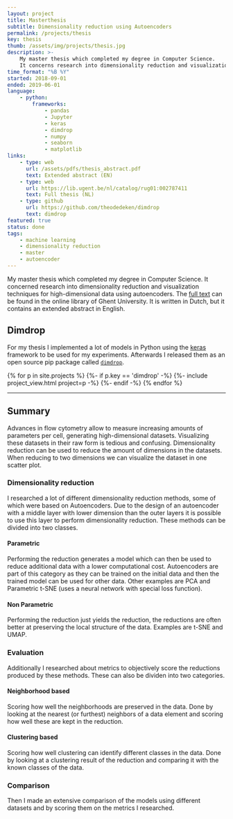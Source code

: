 ```yaml
---
layout: project
title: Masterthesis
subtitle: Dimensionality reduction using Autoencoders
permalink: /projects/thesis
key: thesis
thumb: /assets/img/projects/thesis.jpg
description: >-
    My master thesis which completed my degree in Computer Science. 
    It concerns research into dimensionality reduction and visualization techniques for high-dimensional data using autoencoders.
time_format: "%B %Y"
started: 2018-09-01
ended: 2019-06-01
language: 
    - python:
        frameworks:
            - pandas
            - Jupyter
            - keras
            - dimdrop 
            - numpy
            - seaborn
            - matplotlib
links: 
    - type: web
      url: /assets/pdfs/thesis_abstract.pdf
      text: Extended abstract (EN)
    - type: web
      url: https://lib.ugent.be/nl/catalog/rug01:002787411
      text: Full thesis (NL)
    - type: github
      url: https://github.com/theodedeken/dimdrop
      text: dimdrop
featured: true
status: done
tags:
    - machine learning
    - dimensionality reduction
    - master
    - autoencoder
---
```


My master thesis which completed my degree in Computer Science. 
It concerned research into dimensionality reduction and visualization techniques for high-dimensional data using autoencoders.
The [full text](https://lib.ugent.be/nl/catalog/rug01:002787411) can be found in the online library of Ghent University. 
It is written in Dutch, but it contains an extended abstract in English.

## Dimdrop
For my thesis I implemented a lot of models in Python using the [keras](https://keras.io/) framework to be used for my experiments.
Afterwards I released them as an open source pip package called [`dimdrop`](/projects/dimdrop).

<div class="ui centered one cards">
{% for p in site.projects %}
    {%- if p.key == 'dimdrop' -%}
        {%- include project_view.html project=p -%}
    {%- endif -%}
{% endfor %}
</div>

----

## Summary
Advances in flow cytometry allow to measure increasing amounts of parameters per cell, generating high-dimensional datasets. 
Visualizing these datasets in their raw form is tedious and confusing. 
Dimensionality reduction can be used to reduce the amount of dimensions in the datasets. 
When reducing to two dimensions we can visualize the dataset in one scatter plot. 

### Dimensionality reduction
I researched a lot of different dimensionality reduction methods, some of which were based on Autoencoders.
Due to the design of an autoencoder with a middle layer with lower dimension than the outer layers it is possible to use this layer to perform dimensionality reduction. These methods can be divided into two classes.
#### Parametric
Performing the reduction generates a model which can then be used to reduce additional data with a lower computational cost.
Autoencoders are part of this category as they can be trained on the initial data and then the trained model can be used for other data.
Other examples are PCA and Parametric t-SNE (uses a neural network with special loss function).

#### Non Parametric
Performing the reduction just yields the reduction, the reductions are often better at preserving the local structure of the data. 
Examples are t-SNE and UMAP.

### Evaluation
Additionally I researched about metrics to objectively score the reductions produced by these methods.
These can also be dividen into two categories.

#### Neighborhood based
Scoring how well the neighborhoods are preserved in the data.
Done by looking at the nearest (or furthest) neighbors of a data element and scoring how well these are kept in the reduction.

#### Clustering based
Scoring how well clustering can identify different classes in the data.
Done by looking at a clustering result of the reduction and comparing it with the known classes of the data.

### Comparison
Then I made an extensive comparison of the models using different datasets and by scoring them on the metrics I researched.

